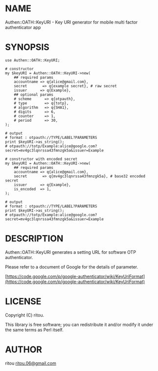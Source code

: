 # NAME

Authen::OATH::KeyURI - Key URI generator for mobile multi factor authenticator app

# SYNOPSIS

    use Authen::OATH::KeyURI;

    # constructor
    my $keyURI = Authen::OATH::KeyURI->new(
        ## required params
        accountname => q{alice@gmail.com},
        secret       => q{example secret}, # raw secret
        issuer      => q{Example},
        ## optional params
        # scheme      => q{otpauth},
        # type        => q{totp},
        # algorithm   => q{SHA1},
        # digits      => 6,
        # counter     => 1,
        # period      => 30,
    );

    # output
    # format : otpauth://TYPE/LABEL?PARAMETERS
    print $keyURI->as_string();
    # otpauth://totp/Example:alice@google.com?secret=mv4gc3lqnrssa43fmnzgk5a&issuer=Example

    # constructor with encoded secret
    my $keyURI = Authen::OATH::KeyURI->new(
        ## required params
        accountname => q{alice@gmail.com},
        secret       => q{mv4gc3lqnrssa43fmnzgk5a}, # base32 encoded secret
        issuer      => q{Example},
        is_encoded  => 1,
    );

    # output
    # format : otpauth://TYPE/LABEL?PARAMETERS
    print $keyURI->as_string();
    # otpauth://totp/Example:alice@google.com?secret=mv4gc3lqnrssa43fmnzgk5a&issuer=Example

# DESCRIPTION

Authen::OATH::KeyURI generates a setting URL for software OTP authenticator.

Please refer to a document of Google for the details of parameter.

[https://code.google.com/p/google-authenticator/wiki/KeyUriFormat](https://code.google.com/p/google-authenticator/wiki/KeyUriFormat)

# LICENSE

Copyright (C) ritou.

This library is free software; you can redistribute it and/or modify
it under the same terms as Perl itself.

# AUTHOR

ritou <ritou.06@gmail.com>
